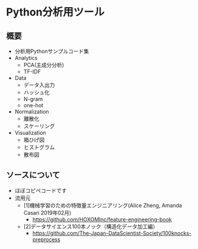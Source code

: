 # Python分析用ツール
## 概要
- 分析用Pythonサンプルコード集
- Analytics
  - PCA(主成分分析)
  - TF-IDF
- Data
  - データ入出力
  - ハッシュ化
  - N-gram
  - one-hot
- Normalization
  - 離散化
  - スケーリング
- Visualization
  - 箱ひげ図
  - ヒストグラム
  - 散布図

## ソースについて
  - ほぼコピペコードです
  - 流用元
    - [1]機械学習のための特徴量エンジニアリング(Alice Zheng, Amanda Casari 2019年02月)
      - https://github.com/HOXOMInc/feature-engineering-book
    - [2]データサイエンス100本ノック（構造化データ加工編）
      - https://github.com/The-Japan-DataScientist-Society/100knocks-preprocess
